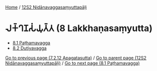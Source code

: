 
[Home](/) / [12S2 Nidānavaggasaṃyuttapāḷi](../12S2.md)

# 𑀮𑀓𑁆𑀔𑀡𑀲𑀁𑀬𑀼𑀢𑁆𑀢 (8 Lakkhaṇasaṃyutta)

* [8.1 Paṭhamavagga](8/8.1.md)
* [8.2 Dutiyavagga](8/8.2.md)

[Go to previous page (7.2.12 Apagatasutta)](7/7.2/7.2.12.md) / [Go to parent page (12S2 Nidānavaggasaṃyuttapāḷi)](0.md) / [Go to next page (8.1 Paṭhamavagga)](8/8.1.md)
